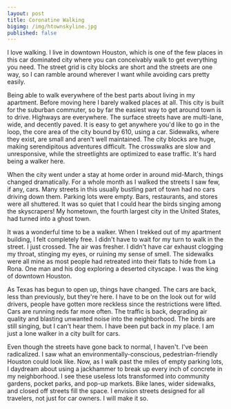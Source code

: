 ```yaml
---
layout: post
title: Coronatine Walking
bigimg: /img/htownskyline.jpg
published: false
---
```

I love walking. I live in downtown Houston, which is one of the few places in this car dominated city where you can conceivably walk to get everything you need. The street grid is city blocks are short and the streets are one way,  so I can ramble around wherever I want while avoiding cars pretty easily.

Being able to walk everywhere of the best parts about living in my apartment. Before moving here I barely walked places at all. This city is built for the suburban commuter, so by far the easiest way to get around town is to drive. Highways are everywhere. The surface streets have are multi-lane, wide, and decently paved. It is easy to get anywhere you'd like to go in the loop, the core area of the city bound by 610, using a car. Sidewalks, where they exist, are small and aren't well maintained. The city blocks are huge, making serendipitous adventures difficult. The crosswalks are slow and unresponsive, while the streetlights are optimized to ease traffic. It's hard being a walker here.

When the city went under a stay at home order in around mid-March, things changed dramatically. For a whole month as I walked the streets I saw few, if any, cars. Many streets in this usually bustling part of town had no cars driving down them. Parking lots were empty. Bars, restaurants, and stores were all shuttered. It was so quiet that I could hear the birds singing among the skyscrapers! My hometown, the fourth largest city in the United States, had turned into a ghost town.

It was a wonderful time to be a walker. When I trekked out of my apartment building, I felt completely free. I didn't have to wait for my turn to walk in the street. I just crossed. The air was fresher. I didn't have car exhaust clogging my throat, stinging my eyes, or ruining my sense of smell. The sidewalks were all mine as most people had retreated into their flats to hide from La Rona. One man and his dog exploring a deserted cityscape. I was the king of downtown Houston.

As Texas has begun to open up, things have changed. The cars are back, less than previously, but they're here. I have to be on the look out for wild drivers, people have gotten more reckless since the restrictions were lifted. Cars are running reds far more often. The traffic is back, degrading air quality and blasting unwanted noise into the neighborhood. The birds are still singing, but I can't hear them. I have been put back in my place. I am just a lone walker in a city built for cars. 

Even though the streets have gone back to normal, I haven't. I've been radicalized. I saw what an environmentally-conscious, pedestrian-friendly Houston could look like. Now, as I walk past the miles of empty parking lots, I daydream about using a jackhammer to break up every inch of concrete in my neighborhood. I see these useless lots transformed into community gardens, pocket parks, and pop-up markets. Bike lanes, wider sidewalks, and closed off streets fill the space. I envision streets designed for all travelers, not just for car owners. I will make it so.
